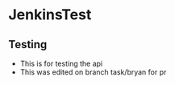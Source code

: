 # JenkinsTest
## Testing
* This is for testing the api
* This was edited on branch task/bryan for pr
